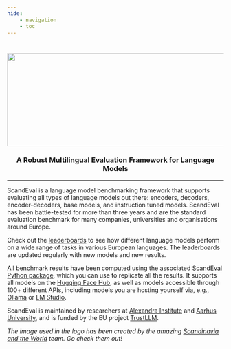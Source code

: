 ```yaml
---
hide:
    - navigation
    - toc
---
```

#
<div align='center'>
<img src="https://raw.githubusercontent.com/ScandEval/ScandEval/main/gfx/scandeval.png" width="517" height="217">
<h3>A Robust Multilingual Evaluation Framework for Language Models</h3>
</div>

--------------------------

ScandEval is a language model benchmarking framework that supports evaluating all types
of language models out there: encoders, decoders, encoder-decoders, base models, and
instruction tuned models. ScandEval has been battle-tested for more than three years and
are the standard evaluation benchmark for many companies, universities and organisations
around Europe.

Check out the [leaderboards](/leaderboards) to see how different language models perform
on a wide range of tasks in various European languages. The leaderboards are updated
regularly with new models and new results.

All benchmark results have been computed using the associated [ScandEval Python
package](/python-package), which you can use to replicate all the results. It supports
all models on the [Hugging Face Hub](https://huggingface.co/models), as well as models
accessible through 100+ different APIs, including models you are hosting yourself via,
e.g., [Ollama](https://ollama.com/) or [LM Studio](https://lmstudio.ai/).

ScandEval is maintained by researchers at [Alexandra
Institute](https://alexandra.dk) and [Aarhus University](https://au.dk), and is funded
by the EU project [TrustLLM](https://trustllm.eu/).

_The image used in the logo has been created by the amazing [Scandinavia and the
World](https://satwcomic.com/) team. Go check them out!_
